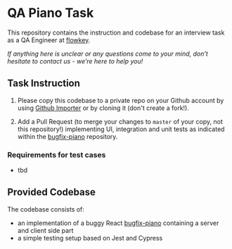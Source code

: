 # QA Piano Task

This repository contains the instruction and codebase for an interview task as a QA Engineer at [flowkey](https://www.flowkey.com).

*If anything here is unclear or any questions come to your mind, don’t hesitate to contact us - we’re here to help you!*

## Task Instruction

1. Please copy this codebase to a private repo on your Github account by using [Github Importer](https://help.github.com/en/articles/importing-a-repository-with-github-importer) or by cloning it (don't create a fork!).

2. Add a Pull Request (to merge your changes to `master` of your copy, not this repository!) implementing UI, integration and unit tests as indicated within the [bugfix-piano](bugfix-piano) repository.

### Requirements for test cases

- tbd

## Provided Codebase

The codebase consists of:
- an implementation of a buggy React [bugfix-piano](bugfix-piano) containing a server and client side part
- a simple testing setup based on Jest and Cypress

